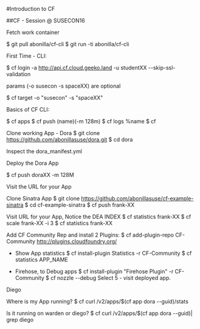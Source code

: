 #Introduction to CF

##CF - Session @ SUSECON16

Fetch work container


$ git pull abonilla/cf-cli
$ git run -ti abonilla/cf-cli


First Time - CLI:

$ cf login -a http://api.cf.cloud.geeko.land -u studentXX --skip-ssl-validation

params (-o susecon -s spaceXX) are optional

$ cf target -o "susecon" -s "spaceXX"

Basics of CF CLI:

$ cf apps
$ cf push (name)(-m 128m)
$ cf logs %name
$ cf



Clone working App - Dora
$ git clone https://github.com/abonillasuse/dora.git
$ cd dora


Inspect the dora_manifest.yml

Deploy the Dora App

$ cf push doraXX -m 128M

Visit the URL for your App

Clone Sinatra App
$ git clone https://github.com/abonillasuse/cf-example-sinatra
$ cd cf-example-sinatra
$ cf push frank-XX

Visit URL for your App, Notice the DEA INDEX
$ cf statistics frank-XX
$ cf scale frank-XX -i 3
$ cf statistics frank-XX


Add CF Community Rep and install 2 Plugins:
$ cf add-plugin-repo CF-Community http://plugins.cloudfoundry.org/


- Show App statistics
$ cf install-plugin Statistics -r CF-Community
$ cf statistics APP_NAME


- Firehose, to Debug apps
$ cf install-plugin "Firehose Plugin" -r CF-Community
$ cf nozzle --debug
Select 5 - visit deployed app.


Diego


Where is my App running?
$ cf curl /v2/apps/$(cf app dora --guid)/stats


Is it running on warden or diego?
$ cf curl /v2/apps/$(cf app dora --guid)| grep diego
